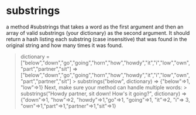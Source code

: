 # substrings

a method #substrings that takes a word as the first argument and then an array of valid substrings (your dictionary) as the second argument. It should return a hash listing each substring (case insensitive) that was found in the original string and how many times it was found.      
> dictionary = ["below","down","go","going","horn","how","howdy","it","i","low","own","part","partner","sit"]     => ["below","down","go","going","horn","how","howdy","it","i","low","own","part","partner","sit"]      > substrings("below", dictionary)     => {"below"=>1, "low"=>1} Next, make sure your method can handle multiple words:      > substrings("Howdy partner, sit down! How's it going?", dictionary) 
=> {"down"=>1, "how"=>2, "howdy"=>1,"go"=>1, "going"=>1, "it"=>2, "i"=> 3, "own"=>1,"part"=>1,"partner"=>1,"sit"=>1}
